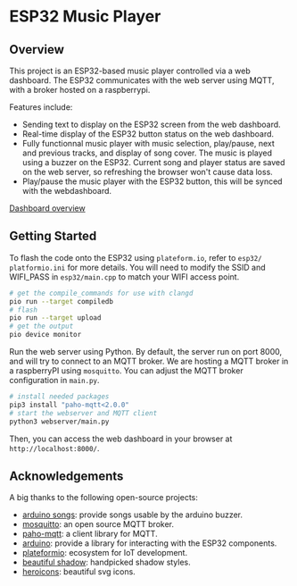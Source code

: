 # ESP32 Music Player

## Overview

This project is an ESP32-based music player controlled via a web dashboard.
The ESP32 communicates with the web server using MQTT, with a broker hosted on
a raspberrypi.

Features include:

- Sending text to display on the ESP32 screen from the web dashboard.
- Real-time display of the ESP32 button status on the web dashboard.
- Fully functionnal music player with music selection, play/pause, next and
 previous tracks, and display of song cover. The music is played using a buzzer
 on the ESP32. Current song and player status are saved on the web server, so
 refreshing the browser won't cause data loss.
- Play/pause the music player with the ESP32 button, this will be synced with
 the webdashboard.

[Dashboard overview](images/dashboard-overview.png)

## Getting Started

To flash the code onto the ESP32 using `plateform.io`, refer to `esp32/
platformio.ini` for more details. You will need to modify the SSID and WIFI_PASS
in `esp32/main.cpp` to match your WIFI access point.

```bash
# get the compile_commands for use with clangd
pio run --target compiledb
# flash
pio run --target upload
# get the output
pio device monitor
```

Run the web server using Python. By default, the server run on port 8000,
and will try to connect to an MQTT broker. We are hosting a MQTT broker in a
raspberryPI using `mosquitto`. You can adjust the MQTT broker configuration
in `main.py`.

```bash
# install needed packages
pip3 install "paho-mqtt<2.0.0"
# start the webserver and MQTT client
python3 webserver/main.py
```

Then, you can access the web dashboard in your browser at `http://localhost:8000/`.

## Acknowledgements

A big thanks to the following open-source projects: 

- [arduino songs](https://github.com/robsoncouto/arduino-songs): provide songs usable by the arduino buzzer.
- [mosquitto](https://mosquitto.org): an open source MQTT broker.
- [paho-mqtt](https://pypi.org/project/paho-mqtt/): a client library for MQTT.
- [arduino](https://www.arduino.cc): provide a library for interacting with the ESP32 components. 
- [plateformio](https://platformio.org): ecosystem for IoT development.
- [beautiful shadow](https://getcssscan.com/css-box-shadow-examples): handpicked shadow styles.
- [heroicons](https://heroicons.com/): beautiful svg icons.

